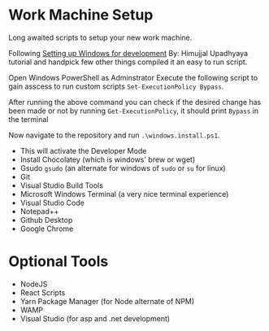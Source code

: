 # Work Machine Setup
Long awaited scripts to setup your new work machine.

Following [Setting up Windows for development](https://dev.to/himujjal/setting-up-windows-for-development-1628#:~:text=Follow%20the%20instructions%3A%201%20Press%20Win%20%2B%20I,loading%20finishes.%20Move%20on%20to%20the%20next%20step.) By: Himujjal Upadhyaya tutorial and handpick few other things compiled it an easy to run script.

Open Windows PowerShell as Adminstrator
Execute the following script to gain asscess to run custom scripts `Set-ExecutionPolicy Bypass`.

After running the above command you can check if the desired change has been made or not by running `Get-ExecutionPolicy`, it should print `Bypass` in the terminal

Now navigate to the repository and run `.\windows.install.ps1`.

* This will activate the Developer Mode
* Install Chocolatey (which is windows' brew or wget)
* Gsudo `gsudo` (an alternate for windows of `sudo` or `su` for linux)
* Git
* Visual Studio Build Tools 
* Microsoft Windows Terminal (a very nice terminal experience)
* Visual Studio Code
* Notepad++
* Github Desktop
* Google Chrome

# Optional Tools
* NodeJS
* React Scripts
* Yarn Package Manager (for Node alternate of NPM)
* WAMP 
* Visual Studio (for asp and .net development)